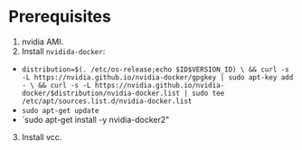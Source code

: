 # Prerequisites

1. nvidia AMI.
2. Install `nvidida-docker`:
- `distribution=$(. /etc/os-release;echo $ID$VERSION_ID) \
   && curl -s -L https://nvidia.github.io/nvidia-docker/gpgkey | sudo apt-key add - \
   && curl -s -L https://nvidia.github.io/nvidia-docker/$distribution/nvidia-docker.list | sudo tee /etc/apt/sources.list.d/nvidia-docker.list`
- `sudo apt-get update`
- `sudo apt-get install -y nvidia-docker2"
3. Install vcc.

